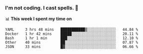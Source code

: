 ### I'm not coding. I cast spells. 🎩

📊 **This week I spent my time on**
<!--START_SECTION:waka-->
```text
YAML     3 hrs 48 mins   ███████████▒░░░░░░░░░░░░░   44.84 % 
Docker   1 hr 42 mins    █████░░░░░░░░░░░░░░░░░░░░   20.11 % 
Bash     1 hr 1 min      ███░░░░░░░░░░░░░░░░░░░░░░   12.10 % 
Other    40 mins         ██░░░░░░░░░░░░░░░░░░░░░░░   07.87 % 
JSON     33 mins         █▓░░░░░░░░░░░░░░░░░░░░░░░   06.66 % 
```
<!--END_SECTION:waka-->
